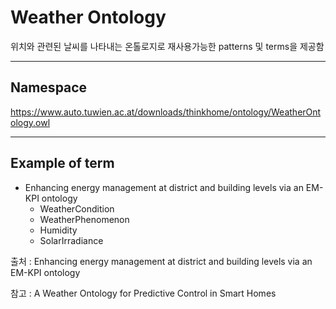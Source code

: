 # Weather Ontology

위치와 관련된 날씨를 나타내는 온톨로지로 재사용가능한 patterns 및 terms을 제공함

---
## Namespace

https://www.auto.tuwien.ac.at/downloads/thinkhome/ontology/WeatherOntology.owl

---

## Example of term

- Enhancing energy management at district and building levels via an EM-KPI ontology
	- WeatherCondition
	- WeatherPhenomenon
	- Humidity
	- SolarIrradiance

출처 :  Enhancing energy management at district and building levels via an EM-KPI ontology

참고 : A Weather Ontology for Predictive Control in Smart Homes